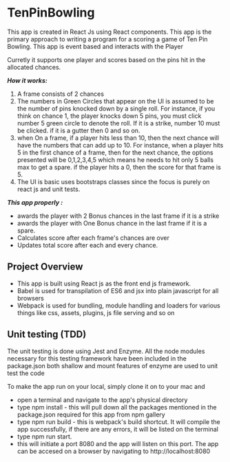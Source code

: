 # TenPinBowling
This app is created in React Js using React components.  This app is the primary approach to writing a program for a scoring a game of Ten Pin Bowling. This app is event based and interacts with the Player

Curretly it supports one player and scores based on the pins hit in the allocated chances.

_**How it works:**_
1. A frame consists of 2 chances
1. The numbers in Green Circles that appear on the UI is assumed to be the number of pins knocked down by a single roll. For instance, if you think on chance 1, the player knocks down 5 pins, you must click number 5 green circle to denote the roll. If it is a strike, number 10 must be clicked. if it is a gutter then 0 and so on.
1. when On a frame, if a player hits less than 10, then the next chance will have the numbers that can add up to 10. For instance, when a player hits 5 in the first chance of a frame, then for the next chance, the options presented will be 0,1,2,3,4,5 which means he needs to hit only 5 balls max to get a spare. if the player hits a 0, then the score for that frame is 5.
1. The UI is basic uses bootstraps classes since the focus is purely on react js and unit tests.

_**This app properly :**_

* awards the player with 2 Bonus chances in the last frame if it is a strike
* awards the player with One Bonus chance in the last frame if it is a spare.
* Calculates score after each frame's chances are over 
* Updates total score after each and every chance.

## Project Overview

* This app is built using React js as the front end js framework.
* Babel is used for transpilation of ES6 and jsx into plain javascript for all browsers
* Webpack is used for bundling, module handling and loaders for various things like css, assets, plugins, js file serving and so on

## Unit testing (TDD)

The unit testing is done using Jest and Enzyme. All the node modules necessary for this testing framework have been included in the package.json
both shallow and mount features of enzyme are used to unit test the code

To make the app run on your local, simply clone it on to your mac and
* open a terminal and navigate to the app's physical directory
* type npm install - this will pull down all the packages mentioned in the package.json required for this app from npm gallery
* type npm run build - this is webpack's build shortcut. It will compile the app successfully, if there are any errors, it will be listed on the terminal
* type npm run start. 
* this will initiate a port 8080 and the app will listen on this port. The app can be accesed on a browser by navigating to http://localhost:8080



